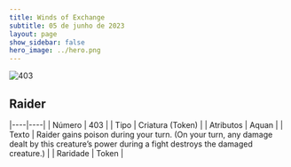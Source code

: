 ```yaml
---
title: Winds of Exchange
subtitle: 05 de junho de 2023
layout: page
show_sidebar: false
hero_image: ../hero.png
---
```


![403](https://mastervault-storage-prod.s3.amazonaws.com/media/card_front/en/600_403_19088fa42821_en.png)


## Raider

|----|----|
| Número | 403 |
| Tipo | Criatura (Token) |
| Atributos | Aquan |
| Texto | Raider gains poison during your turn. (On your turn, any damage dealt by this creature’s power during a fight destroys the damaged creature.)  |
| Raridade | Token |
